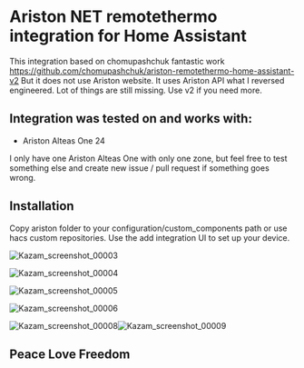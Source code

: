 # Ariston NET remotethermo integration for Home Assistant
This integration based on chomupashchuk fantastic work https://github.com/chomupashchuk/ariston-remotethermo-home-assistant-v2
But it does not use Ariston website. It uses Ariston API what I reversed engineered. Lot of things are still missing. Use v2 if you need more.

## Integration was tested on and works with:
- Ariston Alteas One 24

I only have one Ariston Alteas One with only one zone, but feel free to test something else and create new issue / pull request if something goes wrong.

## Installation
Copy ariston folder to your configuration/custom_components path or use hacs custom repositories.
Use the add integration UI to set up your device.

![Kazam_screenshot_00003](https://user-images.githubusercontent.com/6751243/146653448-ff7b6f9d-cbf1-4555-9a75-61bf68bc9d3e.png)

![Kazam_screenshot_00004](https://user-images.githubusercontent.com/6751243/146653484-52e39d78-7c6f-44ae-888d-acf246147290.png)

![Kazam_screenshot_00005](https://user-images.githubusercontent.com/6751243/146653512-373d67d2-dcff-4a58-9a1c-022613f6702f.png)

![Kazam_screenshot_00006](https://user-images.githubusercontent.com/6751243/146653543-d12ea409-3f8e-4387-bfcc-16dbc393dbb5.png)

![Kazam_screenshot_00008](https://user-images.githubusercontent.com/6751243/146653616-3bb5de96-b51d-4579-bf88-c7835a2e48e8.png)![Kazam_screenshot_00009](https://user-images.githubusercontent.com/6751243/146657797-ed14b741-595a-48a6-9126-1acca3beb69f.png)


## Peace Love Freedom

